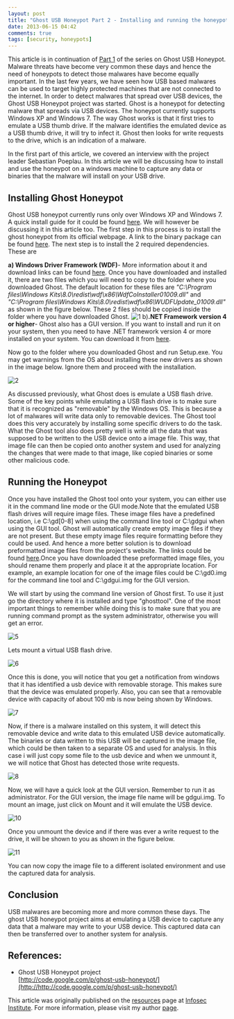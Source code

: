 ```yaml
---
layout: post
title: "Ghost USB Honeypot Part 2 - Installing and running the honeypot"
date: 2013-06-15 04:42
comments: true
tags: [security, honeypots]
---
```


This article is in continuation of [Part 1](http://resources.infosecinstitute.com/ghost-usb-honeypot/) of the series on Ghost USB Honeypot. Malware threats have become very common these days and hence the need of honeypots to detect those malwares have become equally important. In the last few years, we have seen how USB based malwares can be used to target highly protected machines that are not connected to the internet. In order to detect malwares that spread over USB devices, the Ghost USB Honeypot project was started. Ghost is a honeypot for detecting malware that spreads via USB devices. The honeypot currently supports Windows XP and Windows 7\. The way Ghost works is that it first tries to emulate a USB thumb drive. If the malware identifies the emulated device as a USB thumb drive, it will try to infect it. Ghost then looks for write requests to the drive, which is an indication of a malware.

<!--more-->

In the first part of this article, we covered an interview with the project leader Sebastian Poeplau. In this article we will be discussing how to install and use the honeypot on a windows machine to capture any data or binaries that the malware will install on your USB drive.

## Installing Ghost Honeypot

Ghost USB honeypot currently runs only over Windows XP and Windows 7\. A quick install guide for it could be found [here](http://code.google.com/p/ghost-usb-honeypot/wiki/InstallGuide). We will however be discussing it in this article too. The first step in this process is to install the ghost honeypot from its official webpage. A link to the binary package can be found [here](http://code.google.com/p/ghost-usb-honeypot/downloads/list). The next step is to install the 2 required dependencies. These are

**a) Windows Driver Framework (WDF)**- More information about it and download links can be found [here](http://msdn.microsoft.com/en-us/library/windows/hardware/gg463268.aspx). Once you have downloaded and installed it, there are two files which you will need to copy to the folder where you downloaded Ghost. The default location for these files are _"C:\Program files\Windows Kits\8.0\redist\wdf\x86\WdfCoInstaller01009.dll"_ and _"C:\Program files\Windows Kits\8.0\redist\wdf\x86\WUDFUpdate_01009.dll"_ as shown in the figure below. These 2 files should be copied inside the folder where you have downloaded Ghost. ![1]({{site.baseurl}}/images/posts/ghost-usb2/1.png) b)**.NET Framework version 4 or higher**- Ghost also has a GUI version. If you want to install and run it on your system, then you need to have .NET framework version 4 or more installed on your system. You can download it from [here](http://www.microsoft.com/en-in/download/details.aspx?id=17851).

Now go to the folder where you downloaded Ghost and run Setup.exe. You may get warnings from the OS about installing these new drivers as shown in the image below. Ignore them and proceed with the installation.

![2]({{site.baseurl}}/images/posts/ghost-usb2/2.png)

As discussed previously, what Ghost does is emulate a USB flash drive. Some of the key points while emulating a USB flash drive is to make sure that it is recognized as "removable" by the Windows OS. This is because a lot of malwares will write data only to removable devices. The Ghost tool does this very accurately by installing some specific drivers to do the task. What the Ghost tool also does pretty well is write all the data that was supposed to be written to the USB device onto a image file. This way, that image file can then be copied onto another system and used for analyzing the changes that were made to that image, like copied binaries or some other malicious code.

## Running the Honeypot

Once you have installed the Ghost tool onto your system, you can either use it in the command line mode or the GUI mode.Note that the emulated USB flash drives will require image files. These image files have a predefined location, i.e C:\gd[0-8] when using the command line tool or C:\gdgui when using the GUI tool. Ghost will automatically create empty image files if they are not present. But these empty image files require formatting before they could be used. And hence a more better solution is to download preformatted image files from the project's website. The links could be found [here](http://code.google.com/p/ghost-usb-honeypot/downloads/list).Once you have downloaded these preformatted image files, you should rename them properly and place it at the appropriate location. For example, an example location for one of the image files could be C:\gd0.img for the command line tool and C:\gdgui.img for the GUI version.

We will start by using the command line version of Ghost first. To use it just go the directory where it is installed and type "ghosttool". One of the most important things to remember while doing this is to make sure that you are running command prompt as the system administrator, otherwise you will get an error.

![5]({{site.baseurl}}/images/posts/ghost-usb2/5.png)

Lets mount a virtual USB flash drive.

![6]({{site.baseurl}}/images/posts/ghost-usb2/6.png)

Once this is done, you will notice that you get a notification from windows that it has identified a usb device with removable storage. This makes sure that the device was emulated properly. Also, you can see that a removable device with capacity of about 100 mb is now being shown by Windows.

![7]({{site.baseurl}}/images/posts/ghost-usb2/7.png)

Now, if there is a malware installed on this system, it will detect this removable device and write data to this emulated USB device automatically. The binaries or data written to this USB will be captured in the image file, which could be then taken to a separate OS and used for analysis. In this case i will just copy some file to the usb device and when we unmount it, we will notice that Ghost has detected those write requests.

![8]({{site.baseurl}}/images/posts/ghost-usb2/8.png)

Now, we will have a quick look at the GUI version. Remember to run it as administrator. For the GUI version, the image file name will be gdgui.img. To mount an image, just click on Mount and it will emulate the USB device.

![10]({{site.baseurl}}/images/posts/ghost-usb2/10.png)

Once you unmount the device and if there was ever a write request to the drive, it will be shown to you as shown in the figure below.

![11]({{site.baseurl}}/images/posts/ghost-usb2/11.png)

You can now copy the image file to a different isolated environment and use the captured data for analysis.

## Conclusion

USB malwares are becoming more and more common these days. The ghost USB honeypot project aims at emulating a USB device to capture any data that a malware may write to your USB device. This captured data can then be transferred over to another system for analysis.

## References:

*   Ghost USB Honeypot project  
    [http://code.google.com/p/ghost-usb-honeypot/](http://http://code.google.com/p/ghost-usb-honeypot/)

This article was originally published on the [resources](http://resources.infosecinstitute.com/) page at [Infosec Institute](http://infosecinstitute.com/). For more information, please visit my author [page](http://resources.infosecinstitute.com/author/prateek/).